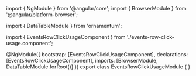 import { NgModule } from '@angular/core';
import { BrowserModule } from '@angular/platform-browser';
  
import { DataTableModule } from 'ornamentum';
  
import { EventsRowClickUsageComponent } from './events-row-click-usage.component';

@NgModule({
 bootstrap: [EventsRowClickUsageComponent],
 declarations: [EventsRowClickUsageComponent],
 imports: [BrowserModule, DataTableModule.forRoot()]
})
export class EventsRowClickUsageModule {
}
